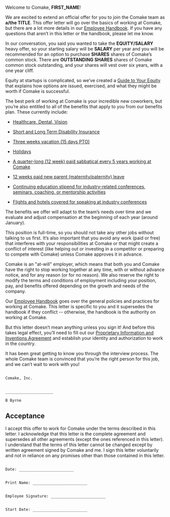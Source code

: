 Welcome to Comake, **FIRST_NAME**!

We are excited to extend an official offer for you to join the Comake team as **a/the TITLE**. This offer letter will go over the basics of working at Comake, but there are a lot more details in our [Employee Handbook](https://github.com/clef/handbook). If you have any questions that aren’t in this letter or the handbook, please let me know.

In our conversation, you said you wanted to take the **EQUITY/SALARY** heavy offer, so your starting salary will be **SALARY** per year and you will be recommended for an option to purchase **SHARES** shares of Comake’s common stock. There are **OUTSTANDING SHARES** shares of Comake common stock outstanding, and your shares will vest over six years, with a one year cliff.

Equity at startups is complicated, so we’ve created a [Guide to Your Equity](https://github.com/clef/handbook/blob/master/Hiring%20Documents/Guide%20to%20Your%20Equity.md) that explains how options are issued, exercised, and what they might be worth if Comake is successful.

The best perk of working at Comake is your incredible new coworkers, but you’re also entitled to all of the benefits that apply to you from our benefits plan. These currently include:

* [Healthcare, Dental, Vision](https://github.com/clef/handbook/blob/master/Benefits%20and%20Perks/Healthcare%20and%20Disability%20Insurance.md)

* [Short and Long Term Disability Insurance](https://github.com/clef/handbook/blob/master/Benefits%20and%20Perks/Healthcare%20and%20Disability%20Insurance.md)

* [Three weeks vacation (15 days PTO)](https://github.com/clef/handbook/blob/master/Benefits%20and%20Perks/Vacation%20and%20Sick%20Leave.md)

* [Holidays](https://github.com/clef/handbook/blob/master/Benefits%20and%20Perks/Holiday%20List.md)

* [A quarter-long (12 week) paid sabbatical every 5 years working at Comake](https://github.com/clef/handbook/blob/master/Benefits%20and%20Perks/Sabbatical.md)

* [12 weeks paid new parent (maternity/paternity) leave](https://github.com/clef/handbook/blob/master/Benefits%20and%20Perks/New%20Parent%20Leave.md)

* [Continuing education stipend for industry-related conferences, seminars, coaching, or mentorship activities](https://github.com/clef/handbook/blob/master/Benefits%20and%20Perks/Continuing%20Education.md)

* [Flights and hotels covered for speaking at industry conferences](https://github.com/clef/handbook/blob/master/Benefits%20and%20Perks/Continuing%20Education.md)

The benefits we offer will adapt to the team’s needs over time and we evaluate and adjust compensation at the beginning of each year (around January).

This position is full-time, so you should not take any other jobs without talking to us first. It’s also important that you avoid any work (paid or free) that interferes with your responsibilities at Comake or that might create a conflict of interest (like helping out or investing in a competitor or preparing to compete with Comake) unless Comake approves it in advance.

Comake is an "at-will" employer, which means that both you and Comake have the right to stop working together at any time, with or without advance notice, and for any reason (or for no reason). We also reserve the right to modify the terms and conditions of employment including your position, pay, and benefits offered depending on the growth and needs of the company.

Our [Employee Handbook](https://github.com/clef/handbook) goes over the general policies and practices for working at Comake. This letter is specific to you and it supersedes the handbook if they conflict -- otherwise, the handbook is the authority on working at Comake.

But this letter doesn’t mean anything unless you sign it! And before this takes legal effect, you’ll need to fill out our [Proprietary Information and Inventions Agreement](https://github.com/clef/handbook/blob/master/Hiring%20Documents/Employee%20Proprietary%20Information%20and%20Inventions%20Assignment%20Agreement%20(NDA).doc.md) and establish your identity and authorization to work in the country.

It has been great getting to know you through the interview process. The whole Comake team is convinced that you’re the right person for this job, and we can’t wait to work with you!
```

Comake, Inc.


_____________________

B Byrne
```

## Acceptance

I accept this offer to work for Comake under the terms described in this letter. I acknowledge that this letter is the complete agreement and supersedes all other agreements (except the ones referenced in this letter). I understand that the terms of this letter cannot be changed except by written agreement signed by Comake and me. I sign this letter voluntarily and not in reliance on any promises other than those contained in this letter.

```

Date: ________________________


Print Name: ________________________


Employee Signature: ________________________


Start Date: ________________________

```
